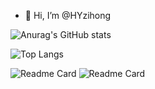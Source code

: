 - 👋 Hi, I’m @HYzihong

![Anurag's GitHub stats](https://github-readme-stats.vercel.app/api?username=HYzihong&show_icons=true&theme=radical)

![Top Langs](https://github-readme-stats.vercel.app/api/top-langs/?username=HYzihong&show_icons=true&theme=radical)

![Readme Card](https://github-readme-stats.vercel.app/api/pin/?username=HYzihong&repo=vue3_use_case&show_icons=true&theme=radical)
![Readme Card](https://github-readme-stats.vercel.app/api/pin/?username=HYzihong&repo=node_playwright_weibo&show_icons=true&theme=radical)


<!---
HYzihong/HYzihong is a ✨ special ✨ repository because its `README.md` (this file) appears on your GitHub profile.
You can click the Preview link to take a look at your changes.
--->
